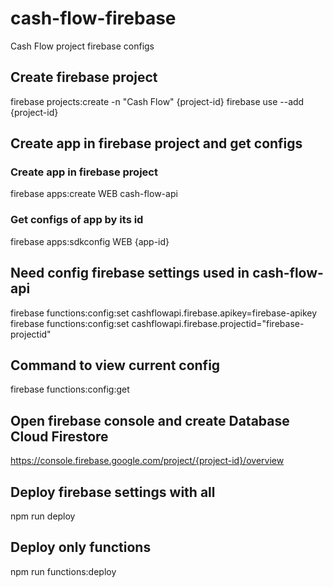 # cash-flow-firebase

Cash Flow project firebase configs

## Create firebase project

firebase projects:create -n "Cash Flow" {project-id}
firebase use --add {project-id}

## Create app in firebase project and get configs

### Create app in firebase project

firebase apps:create WEB cash-flow-api

### Get configs of app by its id

firebase apps:sdkconfig WEB {app-id}

## Need config firebase settings used in cash-flow-api

firebase functions:config:set cashflowapi.firebase.apikey=firebase-apikey
firebase functions:config:set cashflowapi.firebase.projectid="firebase-projectid"

## Command to view current config

firebase functions:config:get

## Open firebase console and create Database Cloud Firestore

https://console.firebase.google.com/project/{project-id}/overview

## Deploy firebase settings with all

npm run deploy

## Deploy only functions

npm run functions:deploy
